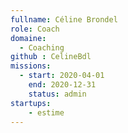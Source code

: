 ```yaml
---
fullname: Céline Brondel 
role: Coach 
domaine:
  - Coaching
github : CelineBdl
missions:
  - start: 2020-04-01
    end: 2020-12-31
    status: admin
startups: 
    - estime
---
```

